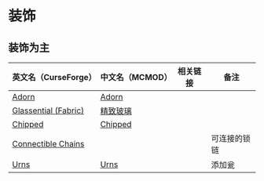 # 装饰

## 装饰为主

| 英文名（CurseForge）                                                                    | 中文名（MCMOD）                                  | 相关链接 | 备注         |
| --------------------------------------------------------------------------------------- | ------------------------------------------------ | -------- | ------------ |
| [Adorn](https://www.curseforge.com/minecraft/mc-mods/adorn)                             | [Adorn](https://www.mcmod.cn/class/1848.html)    |          |              |
| [Glassential (Fabric)](https://www.curseforge.com/minecraft/mc-mods/glassential-fabric) | [精致玻璃](https://www.mcmod.cn/class/1769.html) |          |              |
| [Chipped](https://www.curseforge.com/minecraft/mc-mods/chipped)                         | [Chipped](https://www.mcmod.cn/class/4726.html)  |          |              |
| [Connectible Chains](https://www.curseforge.com/minecraft/mc-mods/connectible-chains)   |                                                  |          | 可连接的锁链 |
| [Urns](https://www.curseforge.com/minecraft/mc-mods/urns)                               | [Urns](https://www.mcmod.cn/class/5364.html)     |          | 添加瓮       |

